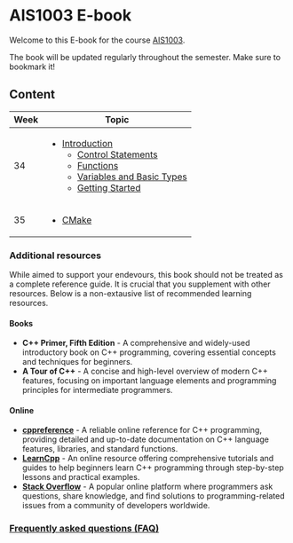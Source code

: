 # AIS1003 E-book

Welcome to this E-book for the course [AIS1003](https://www.ntnu.no/studier/emner/AIS1003#tab=omEmnet).

The book will be updated regularly throughout the semester. Make sure to bookmark it! 

## Content

| Week | Topic |
|------|-------|
|  34    |  <ul><li> [Introduction](introduction.md) <ul><li>[Control Statements](control_statements.md)</li><li>[Functions](functions.md)</li><li>[Variables and Basic Types](variables.md)</li><li>[Getting Started](getting_started.md)</li></ul> </li></ul>     |         
|  35    |  <ul><li>[CMake](cmake.md) </li></ul>     |


### Additional resources

While aimed to support your endevours, this book should not be treated as a complete reference guide. It is crucial that you supplement with other resources.
Below is a non-extausive list of recommended learning resources.

#### Books
- __C++ Primer, Fifth Edition__ - A comprehensive and widely-used introductory book on C++ programming, covering essential concepts and techniques for beginners. 
- __A Tour of C++__ - A concise and high-level overview of modern C++ features, focusing on important language elements and programming principles for intermediate programmers.

#### Online

- [__cppreference__](https://en.cppreference.com/w/) - A reliable online reference for C++ programming, providing detailed and up-to-date documentation on C++ language features, libraries, and standard functions.
- [__LearnCpp__](https://www.learncpp.com/) - An online resource offering comprehensive tutorials and guides to help beginners learn C++ programming through step-by-step lessons and practical examples.
- [__Stack Overflow__](https://stackoverflow.com/) - A popular online platform where programmers ask questions, share knowledge, and find solutions to programming-related issues from a community of developers worldwide.

### [Frequently asked questions (FAQ)](faq.md)
